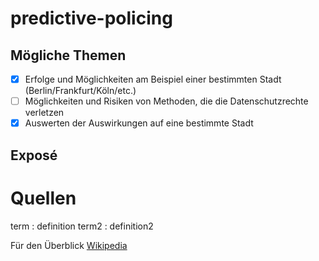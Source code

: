# predictive-policing

## Mögliche Themen

- [x] Erfolge und Möglichkeiten am Beispiel einer bestimmten Stadt (Berlin/Frankfurt/Köln/etc.)
- [ ] Möglichkeiten und Risiken von Methoden, die die Datenschutzrechte verletzen
- [x] Auswerten der Auswirkungen auf eine bestimmte Stadt

## Exposé

# Quellen


term
: definition
term2
: definition2 


Für den Überblick
[Wikipedia](https://de.wikipedia.org/wiki/Predictive_Policing)


